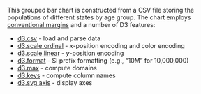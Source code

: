 This grouped bar chart is constructed from a CSV file storing the populations of different states by age group. The chart employs [conventional margins](http://bl.ocks.org/3019563) and a number of D3 features:

* [d3.csv](https://github.com/mbostock/d3/wiki/CSV) - load and parse data
* [d3.scale.ordinal](https://github.com/mbostock/d3/wiki/Ordinal-Scales) - *x*-position encoding and color encoding
* [d3.scale.linear](https://github.com/mbostock/d3/wiki/Quantitative-Scales) - *y*-position encoding
* [d3.format](https://github.com/mbostock/d3/wiki/Formatting#wiki-d3_format) - SI prefix formatting (e.g., “10M” for 10,000,000)
* [d3.max](https://github.com/mbostock/d3/wiki/Arrays#wiki-d3_max) - compute domains
* [d3.keys](https://github.com/mbostock/d3/wiki/Arrays#wiki-d3_keys) - compute column names
* [d3.svg.axis](https://github.com/mbostock/d3/wiki/SVG-Axes) - display axes
